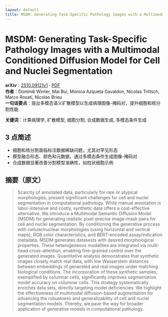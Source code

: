 ```yaml
---
layout: default
title: MSDM: Generating Task-Specific Pathology Images with a Multimodal Conditioned Diffusion Model for Cell and Nuclei Segmentation
---
```


# MSDM: Generating Task-Specific Pathology Images with a Multimodal Conditioned Diffusion Model for Cell and Nuclei Segmentation
**arXiv**：[2510.09121v1](https://arxiv.org/abs/2510.09121) · [PDF](https://arxiv.org/pdf/2510.09121.pdf)  
**作者**：Dominik Winter, Mai Bui, Monica Azqueta Gavaldon, Nicolas Triltsch, Marco Rosati, Nicolas Brieu  
**一句话要点**：提出多模态语义扩散模型以生成病理图像-掩码对，提升细胞和核分割性能

**关键词**：计算病理学, 扩散模型, 细胞分割, 合成数据生成, 多模态条件生成

## 3 点简述
- 细胞和核分割面临标注数据稀缺问题，尤其对罕见形态
- 模型融合形态、颜色和元数据，通过多模态条件生成图像-掩码对
- 合成数据显著改善分割模型准确性，如柱状细胞示例

## 摘要（原文）

> Scarcity of annotated data, particularly for rare or atypical morphologies,
> present significant challenges for cell and nuclei segmentation in
> computational pathology. While manual annotation is labor-intensive and costly,
> synthetic data offers a cost-effective alternative. We introduce a Multimodal
> Semantic Diffusion Model (MSDM) for generating realistic pixel-precise
> image-mask pairs for cell and nuclei segmentation. By conditioning the
> generative process with cellular/nuclear morphologies (using horizontal and
> vertical maps), RGB color characteristics, and BERT-encoded assay/indication
> metadata, MSDM generates datasests with desired morphological properties. These
> heterogeneous modalities are integrated via multi-head cross-attention,
> enabling fine-grained control over the generated images. Quantitative analysis
> demonstrates that synthetic images closely match real data, with low
> Wasserstein distances between embeddings of generated and real images under
> matching biological conditions. The incorporation of these synthetic samples,
> exemplified by columnar cells, significantly improves segmentation model
> accuracy on columnar cells. This strategy systematically enriches data sets,
> directly targeting model deficiencies. We highlight the effectiveness of
> multimodal diffusion-based augmentation for advancing the robustness and
> generalizability of cell and nuclei segmentation models. Thereby, we pave the
> way for broader application of generative models in computational pathology.

